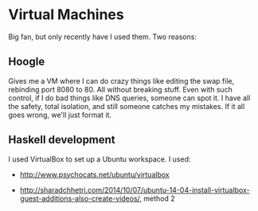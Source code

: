 # Virtual Machines

Big fan, but only recently have I used them. Two reasons:

## Hoogle

Gives me a VM where I can do crazy things like editing the swap file, rebinding port 8080 to 80. All without breaking stuff. Even with such control, if I do bad things like DNS queries, someone can spot it. I have all the safety, total isolation, and still someone catches my mistakes. If it all goes wrong, we'll just format it.

## Haskell development

I used VirtualBox to set up a Ubuntu workspace. I used:

* http://www.psychocats.net/ubuntu/virtualbox

* http://sharadchhetri.com/2014/10/07/ubuntu-14-04-install-virtualbox-guest-additions-also-create-videos/, method 2




